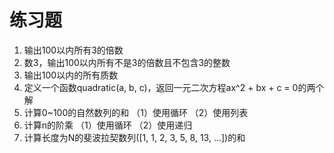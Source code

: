# 练习题
1. 输出100以内所有3的倍数
2. 数3，输出100以内所有不是3的倍数且不包含3的整数
3. 输出100以内的所有质数
4. 定义一个函数quadratic(a, b, c)，返回一元二次方程ax^2 + bx + c = 0的两个解
5. 计算0~100的自然数列的和
（1）使用循环
（2）使用列表
6. 计算n的阶乘
（1）使用循环
（2）使用递归
7. 计算长度为N的斐波拉契数列([1, 1, 2, 3, 5, 8, 13, ...])的和
